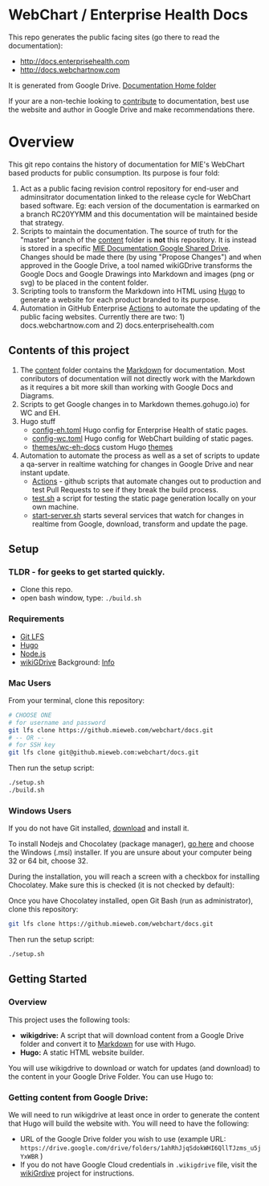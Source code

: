# WebChart / Enterprise Health Docs

This repo generates the public facing sites (go there to read the documentation):
* http://docs.enterprisehealth.com
* http://docs.webchartnow.com

It is generated from Google Drive. [Documentation Home folder](https://drive.google.com/drive/u/0/folders/1nwb2j9w6LFZASdr3ouUXPmouw4tynHv-)

If your are a non-techie looking to [contribute](content/contributing-to-this-documentation.md) to documentation, best use the website and author in Google Drive and make recommendations there.

# Overview

This git repo contains the history of documentation for MIE's WebChart based products for public consumption.  Its purpose is four fold:

1. Act as a public facing revision control repository for end-user and adminsitrator documentation linked to the release cycle for WebChart based software.  Eg: each version of the documentation is earmarked on a branch RC20YYMM and this documentation will be maintained beside that strategy.
2. Scripts to maintain the documentation. The source of truth for the "master" branch of the [content](content) folder is **not** this repository.  It is instead is stored in a specific [MIE Documentation Google Shared Drive](https://drive.google.com/drive/u/0/folders/0ALfGlL3hJS03Uk9PVA).  Changes should be made there (by using "Propose Changes") and when approved in the Google Drive, a tool named wikiGDrive transforms the Google Docs and Google Drawings into Markdown and images (png or svg) to be placed in the content folder.
3. Scripting tools to transform the Markdown into HTML using [Hugo](https://gohugo.io) to generate a website for each product branded to its purpose.
4. Automation in GitHub Enterprise [Actions](.github/workflows) to automate the updating of the public facing websites.  Currently there are two:  1) docs.webchartnow.com and 2) docs.enterprisehealth.com

## Contents of this project

1. The [content](content) folder contains the [Markdown](https://www.markdownguide.org/basic-syntax/) for documentation.  Most conributors of documentation will not directly work with the Markdown as it requires a bit more skill than working with Google Docs and Diagrams.
2. Scripts to get Google changes in to Markdown
themes.gohugo.io) for WC and EH.
3. Hugo stuff
    - [config-eh.toml](config-eh.toml) Hugo config for Enterprise Health of static pages.
    - [config-wc.toml](config-wc.toml) Hugo config for WebChart building of static pages.
    - [themes/wc-eh-docs](themes/wc-eh-docs) custom Hugo [themes](https://themes.gohugo.io)
4. Automation to automate the process as well as a set of scripts to update a qa-server in realtime watching for changes in Google Drive and near instant update.
    - [Actions](.github/workflows) - github scripts that automate changes out to production and test Pull Requests to see if they break the build process.
    - [test.sh](test.sh) a script for testing the static page generation locally on your own machine.
    - [start-server.sh](start-server.sh) starts several services that watch for changes in realtime from Google, download, transform and update the page.

## Setup 
### TLDR - for geeks to get started quickly.

- Clone this repo.
- open bash window, type: `./build.sh`
### Requirements

- [Git LFS](https://git-lfs.github.com/)
- [Hugo](https://gohugo.io/)
- [Node.js](https://nodejs.org/en/download/package-manager/)
- [wikiGDrive](https://www.npmjs.com/package/@mieweb/wikigdrive) Background: [Info](https://docs.google.com/document/d/1H6vwfQXIexdg4ldfaoPUjhOZPnSkNn6h29WD6Fi-SBY/edit#heading=h.rv5b8ogzvg6h)

### Mac Users

From your terminal, clone this repository:

```bash
# CHOOSE ONE
# for username and password
git lfs clone https://github.mieweb.com/webchart/docs.git
# -- OR --
# for SSH key
git lfs clone git@github.mieweb.com:webchart/docs.git
```
Then run the setup script:
```bash
./setup.sh
./build.sh
```

### Windows Users

If you do not have Git installed, [download](https://git-scm.com/download/win) and install it.

To install Nodejs and Chocolatey (package manager), [go here](https://nodejs.org/en/download/package-manager/) and choose the Windows (.msi) installer. If you are unsure about your computer being 32 or 64 bit, choose 32.

During the installation, you will reach a screen with a checkbox for installing Chocolatey. Make sure this is checked (it is not checked by default):

Once you have Chocolatey installed, open Git Bash (run as administrator), clone this repository:
```bash
git lfs clone https://github.mieweb.com/webchart/docs.git
```
Then run the setup script:
```bash
./setup.sh
```


## Getting Started

### Overview

This project uses the following tools:

- **wikigdrive:**  A script that will download content from a Google Drive folder and convert it to [Markdown](https://www.markdownguide.org/cheat-sheet/) for use with Hugo.
- **Hugo:** A static HTML website builder.

You will use wikigdrive to download or watch for updates (and download) to the content in your Google Drive Folder.  You can use Hugo to:

### Getting content from Google Drive:

We will need to run wikigdrive at least once in order to generate the content that Hugo will build the website with.  You will need to have the following:

- URL of the Google Drive folder you wish to use (example URL: `https://drive.google.com/drive/folders/1ahRhJjqSdokWHI6QllTJzms_u5jYxWBR` )
- If you do not have Google Cloud credentials in `.wikigdrive` file, visit the [wikiGrdive](https://github.com/mieweb/wikiGDrive/blob/master/README.md#authorization) project for instructions.

